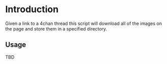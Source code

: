 # Introduction

Given a link to a 4chan thread this script will download all of the images on
the page and store them in a specified directory.

## Usage

TBD
